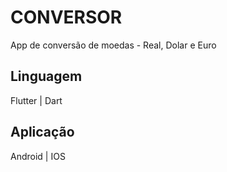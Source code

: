 # CONVERSOR

App de conversão de moedas - Real, Dolar e Euro

## Linguagem
Flutter | Dart

## Aplicação
Android | IOS

